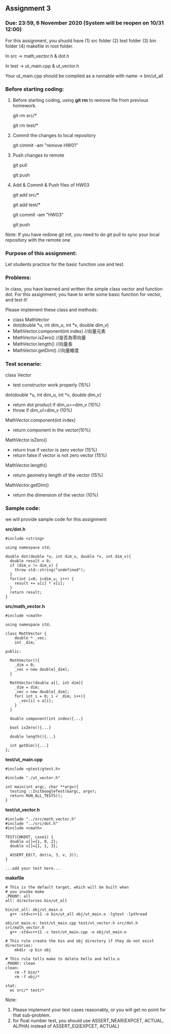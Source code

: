 ## Assignment 3

### Due: 23:59, 6 November 2020 (System will be reopen on 10/31 12:00)

For this assignment, you shuold have (1) src folder (2) test folder (3) bin folder (4) makefile in root folder.

In src -> math_vector.h & dot.h

In test -> ut_main.cpp & ut_vector.h

Your ut_main.cpp should be compiled as a runnable with name -> bin/ut_all

### Before starting coding:

1. Before starting coding, using **git rm** to remove file from previous homework.

	git rm src/*

	git rm test/*

2. Commit the changes to local repository

	git cimmit -am "remove HW01"

3. Push changes to remote

	git pull

	git push

4. Add & Commit & Push files of HW03

	git add src/*

	git add test/*

	git commit -am "HW03"

	git push

Note: If you have redone git init, you need to do git pull to sync your local repository with the remote one

### Purpose of this assignment:
Let students practice for the basic function use and test.

### Problems:

In class, you have learned and written the simple class vector and function dot. For this assignment, you have to write some basic function for vector, and test it!

Please implement these class and methods:

- class MathVector
- dot(double *u, int dim_u, int *v, double dim_v)
- MathVector.component(int index) //向量元素
- MathVector.isZero() //是否為零向量
- MathVector.length() //向量長
- MathVector.getDim() //向量維度

### Test scenario:

class Vector
- test constructor work properly (15%)

dot(double *u, int dim_u, int *v, double dim_v)
- return dot product if dim_u==dim_v (10%)
- throw if dim_u!=dim_v (10%)

MathVector.component(int index)
- return component in the vector(10%)

MathVector.isZero()
- return true if vector is zero vector (15%)
- return false if vector is not zero vector (15%)

MathVector.length()
- return geometry length of the vector (15%)

MathVector.getDim()
- return the dimension of the vector (10%)


### Sample code:
we will provide sample code for this assignment

**src/dot.h**

	#include <string>

	using namespace std;

	double dot(double *u, int dim_u, double *v, int dim_v){
	  double result = 0;
	  if (dim_u != dim_v) {
	    throw std::string("undefined");
	  }
	  for(int i=0; i<dim_u; i++) {
	    result += u[i] * v[i];
	  }
	  return result;
	}


**src/math_vector.h**

	#include <cmath>

	using namespace std;

	class MathVector {
		double * _vec;
		int _dim;

	public:

	  MathVector(){
		_dim = 0;
    	_vec = new double[_dim];
	  }

	  MathVector(double a[], int dim){
	    _dim = dim;
	    _vec = new double[_dim];
	    for( int i = 0; i < _dim; i++){
	      _vec[i] = a[i];
	    }
	  }

	  double component(int index){...}

	  bool isZero(){...}

	  double length(){...}

	  int getDim(){...}
	};

**test/ut_main.cpp**

	#include <gtest/gtest.h>

	#include "./ut_vector.h"

	int main(int argc, char **argv){
	  testing ::InitGoogleTest(&argc, argv);
	  return RUN_ALL_TESTS();
	}

**test/ut_vector.h**

	#include "../src/math_vector.h"
	#include "../src/dot.h"
	#include <cmath>

	TEST(CHKDOT, case1) {
	  double u[]={1, 0, 2};
	  double v[]={1, 1, 3};

	  ASSERT_EQ(7, dot(u, 3, v, 3));
	}

	...add your test here...

**makefile**

	# This is the default target, which will be built when
	# you invoke make
	.PHONY: all
	all: directories bin/ut_all

	bin/ut_all: obj/ut_main.o
	  g++ -std=c++11 -o bin/ut_all obj/ut_main.o -lgtest -lpthread

	obj/ut_main.o: test/ut_main.cpp test/ut_vector.h src/dot.h src/math_vector.h
	  g++ -std=c++11 -c test/ut_main.cpp -o obj/ut_main.o

	# This rule create the bin and obj directory if they do not exist
	directories:
		mkdir -p bin obj

	# This rule tells make to delete hello and hello.o
	.PHONY: clean
	clean:
		rm -f bin/*
		rm -f obj/*
	
	stat:
	  wc src/* test/*

Note:
1. Please implement your test cases reasonably, or you will get no point for that sub-problem.
2. for float number test, you should use ASSERT_NEAR(EXPCET, ACTUAL, ALPHA) instead of ASSERT_EQ(EXPCET, ACTUAL)
